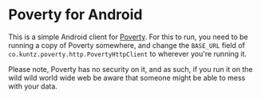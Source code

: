 # Poverty for Android

This is a simple Android client for [Poverty](https://github.com/neofu50/poverty).
For this to run, you need to be running a copy of Poverty somewhere, and change
the `BASE_URL` field of `co.kuntz.poverty.http.PovertyHttpClient` to wherever you're
running it.

Please note, Poverty has no security on it, and as such, if you run it on the
wild wild world wide web be aware that someone might be able to mess with your
data.

